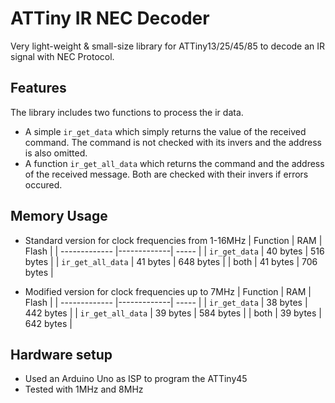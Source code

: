# ATTiny IR NEC Decoder

Very light-weight & small-size library for ATTiny13/25/45/85 to decode an IR signal with NEC Protocol.

## Features

The library includes two functions to process the ir data.
- A simple ```ir_get_data``` which simply returns the value of the received command. The command is not checked with its invers and the address is also omitted.
- A function ```ir_get_all_data``` which returns the command and the address of the received message. Both are checked with their invers if errors occured.

## Memory Usage

- Standard version for clock frequencies from 1-16MHz
| Function      | RAM         | Flash |
| ------------- |-------------| ----- |
| ```ir_get_data``` | 40 bytes | 516 bytes |
| ```ir_get_all_data``` | 41 bytes | 648 bytes |
| both  | 41 bytes | 706 bytes |

- Modified version for clock frequencies up to 7MHz
| Function      | RAM         | Flash |
| ------------- |-------------| ----- |
| ```ir_get_data``` | 38 bytes | 442 bytes |
| ```ir_get_all_data``` | 39 bytes | 584 bytes |
| both  | 39 bytes | 642 bytes |

## Hardware setup

- Used an Arduino Uno as ISP to program the ATTiny45
- Tested with 1MHz and 8MHz
